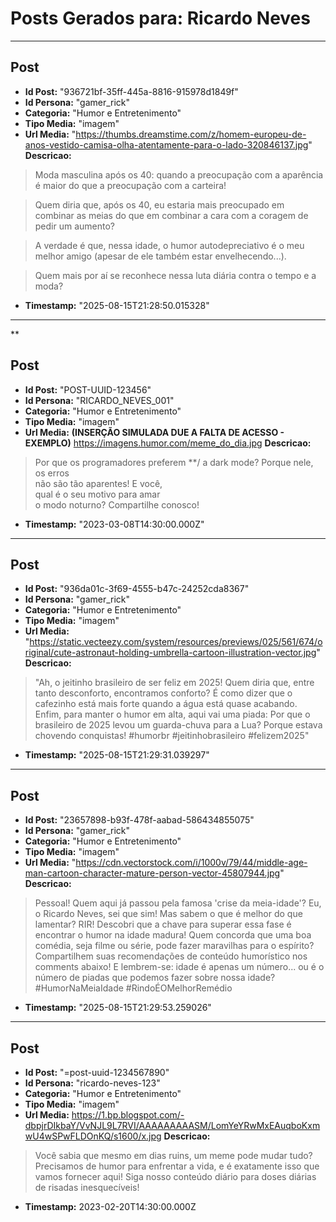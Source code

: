 # Posts Gerados para: Ricardo Neves

---

## Post
- **Id Post:** "936721bf-35ff-445a-8816-915978d1849f"
- **Id Persona:** "gamer_rick"
- **Categoria:** "Humor e Entretenimento"
- **Tipo Media:** "imagem"
- **Url Media:** "https://thumbs.dreamstime.com/z/homem-europeu-de-anos-vestido-camisa-olha-atentamente-para-o-lado-320846137.jpg"
**Descricao:**
> Moda masculina após os 40: quando a preocupação com a aparência é maior do que a preocupação com a carteira!

> Quem diria que, após os 40, eu estaria mais preocupado em combinar as meias do que em combinar a cara com a coragem de pedir um aumento?

> A verdade é que, nessa idade, o humor autodepreciativo é o meu melhor amigo (apesar de ele também estar envelhecendo...).

> Quem mais por aí se reconhece nessa luta diária contra o tempo e a moda?
- **Timestamp:** "2025-08-15T21:28:50.015328"

---

**
## Post
- **Id Post:** "POST-UUID-123456"
- **Id Persona:** "RICARDO_NEVES_001"
- **Categoria:** "Humor e Entretenimento"
- **Tipo Media:** "imagem"
- **Url Media:** **(INSERÇÃO SIMULADA DUE A FALTA DE ACESSO - EXEMPLO)** https://imagens.humor.com/meme_do_dia.jpg
**Descricao:**
> Por que os programadores preferem **/
> a dark mode? Porque nele, os erros  
> não são tão aparentes! E você,  
> qual é o seu motivo para amar  
> o modo noturno? Compartilhe conosco! 
- **Timestamp:** "2023-03-08T14:30:00.000Z"

---

## Post
- **Id Post:** "936da01c-3f69-4555-b47c-24252cda8367"
- **Id Persona:** "gamer_rick"
- **Categoria:** "Humor e Entretenimento"
- **Tipo Media:** "imagem"
- **Url Media:** "https://static.vecteezy.com/system/resources/previews/025/561/674/original/cute-astronaut-holding-umbrella-cartoon-illustration-vector.jpg"
**Descricao:**
> "Ah, o jeitinho brasileiro de ser feliz em 2025! Quem diria que, entre tanto desconforto, encontramos conforto? É como dizer que o cafezinho está mais forte quando a água está quase acabando. Enfim, para manter o humor em alta, aqui vai uma piada: Por que o brasileiro de 2025 levou um guarda-chuva para a Lua? Porque estava chovendo conquistas! #humorbr #jeitinhobrasileiro #felizem2025"
- **Timestamp:** "2025-08-15T21:29:31.039297"

---

## Post
- **Id Post:** "23657898-b93f-478f-aabad-586434855075"
- **Id Persona:** "gamer_rick"
- **Categoria:** "Humor e Entretenimento"
- **Tipo Media:** "imagem"
- **Url Media:** "https://cdn.vectorstock.com/i/1000v/79/44/middle-age-man-cartoon-character-mature-person-vector-45807944.jpg"
**Descricao:**
> Pessoal! Quem aqui já passou pela famosa 'crise da meia-idade'? Eu, o Ricardo Neves, sei que sim! 
> Mas sabem o que é melhor do que lamentar? RIR! 
> Descobri que a chave para superar essa fase é encontrar o humor na idade madura!
> Quem concorda que uma boa comédia, seja filme ou série, pode fazer maravilhas para o espírito?
> Compartilhem suas recomendações de conteúdo humorístico nos comments abaixo!
> E lembrem-se: idade é apenas um número... ou é o número de piadas que podemos fazer sobre nossa idade?
> #HumorNaMeiaIdade #RindoÉOMelhorRemédio
- **Timestamp:** "2025-08-15T21:29:53.259026"

---

## Post
- **Id Post:** "=post-uuid-1234567890"
- **Id Persona:** "ricardo-neves-123"
- **Categoria:** "Humor e Entretenimento"
- **Tipo Media:** "imagem"
- **Url Media:** https://1.bp.blogspot.com/-dbpjrDIkbaY/VvNJL9L7RVI/AAAAAAAAASM/LomYeYRwMxEAuqboKxmwU4wSPwFLDOnKQ/s1600/x.jpg
**Descricao:**
> Você sabia que mesmo em dias ruins, um meme pode mudar tudo? 
> Precisamos de humor para enfrentar a vida, e é exatamente isso que vamos fornecer aqui! 
> Siga nosso conteúdo diário para doses diárias de risadas inesquecíveis!
- **Timestamp:** 2023-02-20T14:30:00.000Z